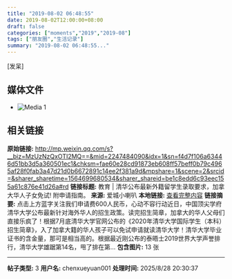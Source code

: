 ```yaml
---
title: "2019-08-02 06:48:55"
date: 2019-08-02T12:00:00+08:00
draft: false
categories: ["moments","2019","2019-08"]
tags: ["朋友圈","生活记录"]
summary: "2019-08-02 06:48:55..."
---
```


[发呆]

## 媒体文件

- ![Media 1](/Moments/photos/2019-08-02/201908020648550.jpg)

## 相关链接

**原始链接:** http://mp.weixin.qq.com/s?__biz=MzUzNzQxOTI2MQ==&mid=2247484090&idx=1&sn=f4d7f106a63446d51bb3d5a360501ec1&chksm=fae60e28cd91873eb608ff57beff0b79c4965af28f0fab3a47d21d0b6672891c14ee2f381a9d&mpshare=1&scene=2&srcid=&sharer_sharetime=1564699680534&sharer_shareid=be1c8edd6c93eec155a61c876e41d26a#rd
**链接标题:** 教育 | 清华公布最新外籍留学生录取要求，加拿大华人子女免试! 附申请指南。
**来源:** 爱城小喇叭
**本地链接:** [查看完整内容](/link_content/2019/08/2019-08-02-2/link_content/)
**链接摘要:** 点击上方蓝字关注我们申请费600人民币，心动不容行动近日，中国顶尖学府清华大学公布最新针对海外华人的招生政策。读完招生简章，加拿大的华人父母们直接乐疯了！根据7月底清华大学官网公布的《2020年清华大学国际学生（本科）招生简章》，入了加拿大籍的华人孩子可以免试申请就读清华大学！清华大学毕业证书的含金量，那可是相当高的。根据最近刚公布的泰晤士2019世界大学声誉排行，清华大学雄踞第14名，甩了排在第...
**包含图片:** 13 张

---

**帖子类型:** 3
**用户名:** chenxueyuan001
**处理时间:** 2025/8/28 20:30:37